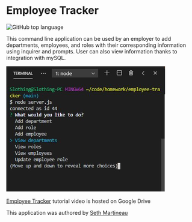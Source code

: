 # Employee Tracker

![GitHub top language](https://img.shields.io/github/languages/top/slothings/employee-tracker)

This command line application can be used by an employer to add departments, employees, and roles with their corresponding information using inquirer and prompts. User can also view information thanks to integration with mySQL. 

![Application landing page](/employeeTrackerSS.JPG)

[Employee Tracker](https://drive.google.com/file/d/11l-lNyYT37tSbmFXuQOcK9TU5FkWcZyp/view) tutorial video is hosted on Google Drive

This application was authored by [Seth Martineau](https://github.com/slothings)